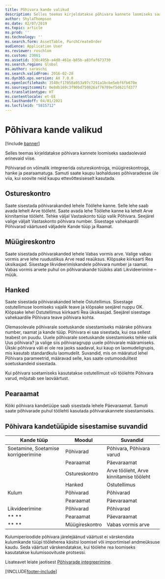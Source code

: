 ```yaml
---
title: Põhivara kande valikud
description: Selles teemas kirjeldatakse põhivara kannete loomiseks saadaolevaid erinevaid viise.
author: ShylaThompson
ms.date: 02/07/2019
ms.topic: article
ms.prod: ''
ms.technology: ''
ms.search.form: AssetTable, PurchCreateOrder
audience: Application User
ms.reviewer: roschlom
ms.custom: 23061
ms.assetid: 338c495b-a4d8-461e-b85b-a83faf673730
ms.search.region: Global
ms.author: saraschi
ms.search.validFrom: 2016-02-28
ms.dyn365.ops.version: AX 7.0.0
ms.openlocfilehash: 3540cf17050a953a97c7291a1bcbe5ebf6fb670e
ms.sourcegitcommit: 0e8db169c3f90bd750826af76709ef5d621fd377
ms.translationtype: HT
ms.contentlocale: et-EE
ms.lasthandoff: 04/01/2021
ms.locfileid: "5815712"
---
```

# <a name="fixed-asset-transaction-options"></a>Põhivara kande valikud

[!include [banner](../includes/banner.md)]

Selles teemas kirjeldatakse põhivara kannete loomiseks saadaolevaid erinevaid viise.

Põhivarad on võimalik integreerida ostureskontroga, müügireskontroga, hanke ja pearaamatuga. Samuti saate kaupu laohalduses põhivaradesse üle viia, kui soovite neid kaupu ettevõttesiseselt kasutada.

## <a name="accounts-payable"></a>Ostureskontro
Saate sisestada põhivarakanded lehele Töölehe kanne. Selle lehe saab avada lehelt Arve tööleht. Saate avada lehe Töölehe kanne ka lehelt Arve kinnitamise tööleht. Tehke väljal Vastaskonto tüüp valik Põhivara. Seejärel valige väljalt Vastaskonto põhivara number. Sisestage vahekaardil Põhivarad väärtused väljadele Kande tüüp ja Raamat.

## <a name="accounts-receivable"></a>Müügireskontro
Saate sisestada põhivarakanded lehele Vabas vormis arve.  Valige vabas vormis arve lehe ruudustikus Arve read reaüksus. Klõpsake kiirkaarti Rea üksikasjad. Sisestage likvideerimiskandele põhivara number ja raamat. Vabas vormis arvete puhul on põhivarakande tüübiks alati Likvideerimine – müük.

## <a name="procurement-and-sourcing"></a>Hanked
Saate sisestada põhivarakanded lehele Ostutellimus. Sisestage ostutellimuse loomiseks vajalik teave ja klõpsake seejärel nuppu OK. Klõpsake lehel Ostutellimus kiirkaarti Rea üksikasjad. Seejärel sisestage vahekaardile Põhivara teave põhivara kohta. 

Olemasolevale põhivarale soetuskande sisestamiseks määrake põhivara number, raamat ja kande tüüp. Põhivara ei saa sisestada, kui osa sellest teabest on puudu. Uuele põhivarale soetuskande sisestamiseks tehke valik Uus põhivara? ja valige siis põhivaragrupp uuele põhivarale määramiseks. Ükski põhivara väli ei ole rea jaoks saadaval, kui kaup on laomudeligrupis, mis kasutab standardkulu laomudelit. Suvandid, mis on määratud lehel Põhivara parameetrid, määravad selle, kas saate ostumoodulitest soetuskandeid sisestada. 

Kui põhivara soetamiseks kasutatakse ostutellimust või töölehte Põhivara varud, mõjutab see laoväärtust.

## <a name="general-ledger"></a>Pearaamat
Kõiki põhivara kandetüüpe saab sisestada lehele Päevaraamat. Samuti saate põhivarade puhul töölehti kasutada põhivarakannete sisestamiseks.

## <a name="options-for-entering-fixed-asset-transaction-types"></a>Põhivara kandetüüpide sisestamise suvandid


| Kande tüüp                    | Moodul                   | Suvandid                                   |
|-------------------------------------|--------------------------|-------------------------------------------|
| Soetamine, Soetamise korrigeerimine | Põhivarad             | Põhivara, Põhivara varud   |
|                                     | Pearaamat           | Päevaraamat                           |
|                                     | Ostureskontro         | Arve tööleht, Arve kinnitamise tööleht |
|                                     | Hanked | Ostutellimus                            |
| Kulum                        | Põhivarad             | Põhivarad                              |
|                                     | Pearaamat           | Päevaraamat                           |
| Likvideerimine                            | Põhivarad             | Põhivarad                              |
| ** **                               | Pearaamat           | Päevaraamat                           |
| ** **                               | Müügireskontro      | Vabas vormis arve                         |


Kulumiperioodide põhivara järelejäänud väärtust ei värskendata kulumikande tüüpi tööleherea käsitsi loomisel või importimisel andmeüksuse kaudu. Seda väärtust värskendatakse, kui töölehe rea loomiseks kasutatakse kulumisoovituste protsessi.

Lisateavet leiate jaotisest [Põhivarade integreerimine](fixed-asset-integration.md).


[!INCLUDE[footer-include](../../includes/footer-banner.md)]
